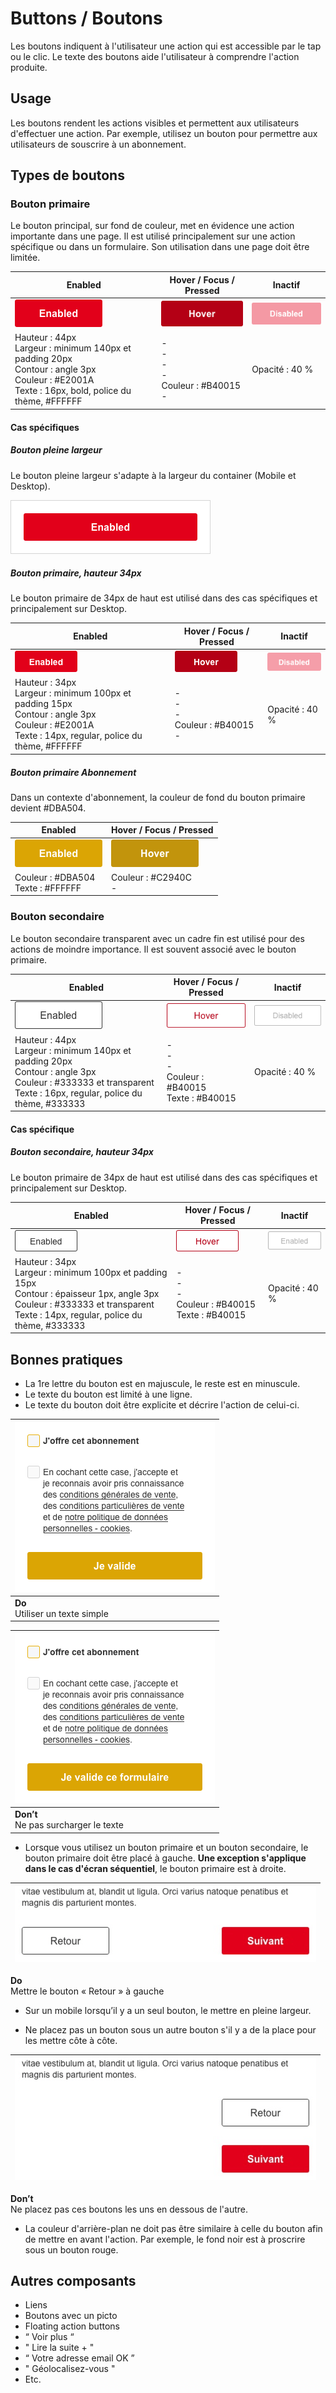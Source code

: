 # Buttons / Boutons

Les boutons indiquent à l'utilisateur une action qui est accessible par le tap ou le clic. Le texte des boutons aide l'utilisateur à comprendre l'action produite.

## Usage

Les boutons rendent les actions visibles et permettent aux utilisateurs d'effectuer une action. Par exemple, utilisez un bouton pour permettre aux utilisateurs de souscrire à un abonnement.

## Types de boutons

### Bouton primaire

Le bouton principal, sur fond de couleur, met en évidence une action importante dans une page. Il est utilisé principalement sur une action spécifique ou dans un formulaire. Son utilisation dans une page doit être limitée.

Enabled | Hover / Focus / Pressed | Inactif
------------ | ------------- | ------------- |
![button__primary__enabled](design/button__primary__enabled.png)| ![button__primary__hover](design/button__primary__hover.png)| ![button__primary__disabled](design/button__primary__disabled.png)
Hauteur : 44px  <br> Largeur : minimum 140px et padding 20px <br> Contour : angle 3px  <br> Couleur : #E2001A  <br> Texte : 16px, bold, police du thème, #FFFFFF | - <br> - <br> - <br> - <br> Couleur : #B40015 <br> - | Opacité : 40 %


#### Cas spécifiques

##### Bouton pleine largeur

Le bouton pleine largeur s'adapte à la largeur du container (Mobile et Desktop).

![button__primary__full-width](design/button__primary__full-width.png)


##### Bouton primaire, hauteur 34px

Le bouton primaire de 34px de haut est utilisé dans des cas spécifiques et principalement sur Desktop.

  Enabled | Hover / Focus / Pressed | Inactif
  ------------ | ------------- | ------------- |
  ![button__primary__small__enabled](design/button__primary__small__enabled.png)|![button__primary__small__hover](design/button__primary__small__hover.png)| ![button__primary__small__disabled](design/button__primary__small__disabled.png)
  Hauteur : 34px  <br> Largeur : minimum 100px et padding 15px  <br> Contour : angle 3px <br> Couleur : #E2001A <br> Texte : 14px, regular, police du thème, #FFFFFF | - <br> - <br> - <br> Couleur : #B40015 <br> - | Opacité : 40 %

##### Bouton primaire Abonnement

Dans un contexte d'abonnement, la couleur de fond du bouton primaire devient #DBA504.

  Enabled | Hover / Focus / Pressed
  ------------ | -------------
![sbutton__primary__premium__enabled](design/button__primary__premium__enabled.png)|   ![button__primary__premium__hover](design/button__primary__premium__hover.png)
Couleur : #DBA504 <br> Texte : #FFFFFF |  Couleur : #C2940C <br> -


### Bouton secondaire

Le bouton secondaire transparent avec un cadre fin est utilisé pour des actions de moindre importance. Il est souvent associé avec le bouton primaire.


Enabled | Hover / Focus / Pressed | Inactif
------------ | ------------- | ------------- |
![button__secondary__enabled](design/button__secondary__enabled.png)| ![button__secondary__hover](design/button__secondary__hover.png)| ![button__secondary__disabled](design/button__secondary__disabled.png)
Hauteur : 44px  <br> Largeur : minimum 140px et padding 20px  <br> Contour : angle 3px <br> Couleur : #333333 et transparent  <br> Texte : 16px, regular, police du thème, #333333 | - <br> - <br> - <br> Couleur : #B40015 <br> Texte : #B40015 | Opacité : 40 %


#### Cas spécifique
##### Bouton secondaire, hauteur 34px

Le bouton primaire de 34px de haut est utilisé dans des cas spécifiques et principalement sur Desktop.


Enabled | Hover / Focus / Pressed | Inactif
------------ | ------------- | ------------- |
![button__secondary__small__enabled](design/button__secondary__small__enabled.png)| ![button__secondary__small__hover](design/button__secondary__small__hover.png)| ![button__secondary__small__disabled](design/button__secondary__small__disabled.png)
Hauteur : 34px  <br> Largeur : minimum 100px et padding 15px  <br> Contour : épaisseur 1px, angle 3px <br> Couleur : #333333 et transparent <br> Texte : 14px, regular, police du thème, #333333 | - <br> - <br> - <br> Couleur : #B40015 <br> Texte : #B40015 | Opacité : 40 %

## Bonnes pratiques

- La 1re lettre du bouton est en majuscule, le reste est en minuscule.
- Le texte du bouton est limité à une ligne.
- Le texte du bouton doit être explicite et décrire l'action de celui-ci.

<div class="do-dont">
 <div class="do">

![button__exemples__text__do](design/button__exemples__text__do.png)|
------------ |
**Do** <br/> Utiliser un texte simple |

 </div>

 <div class="dont">

![button__exemples__text__dont](design/button__exemples__text__dont.png) |
------------ |
**Don’t** <br/> Ne pas surcharger le texte |

 </div>
 </div>

- Lorsque vous utilisez un bouton primaire et un bouton secondaire, le bouton primaire doit être placé à gauche. **Une exception s'applique dans le cas d'écran séquentiel**, le bouton primaire est à droite.

<div class="do-dont">
<div class="do">

![Image_button_sequentiel](design/Image_button_sequentiel.png)|
------------ |
**Do** <br/> Mettre le bouton «&nbsp;Retour&nbsp;» à gauche

 </div>
 </div>

- Sur un mobile lorsqu’il y a un seul bouton, le mettre en pleine largeur.


- Ne placez pas un bouton sous un autre bouton s'il y a de la place pour les mettre côte à côte.


 <div class="do-dont">
 <div class="dont">

![Image_button_2 buttons_ko](design/Image_button_buttons_ko.png)  |
------------ |
**Don’t** <br/> Ne placez pas ces boutons les uns en dessous de l'autre.

 </div>
 </div>



- La couleur d'arrière-plan ne doit pas être similaire à celle du bouton afin de mettre en avant l'action. Par exemple, le fond noir est à proscrire sous un bouton rouge.

## Autres composants
- Liens
- Boutons avec un picto
- Floating action buttons
- “ Voir plus “
- " Lire la suite + "
- “ Votre adresse email OK ”
- " Géolocalisez-vous "
- Etc.
